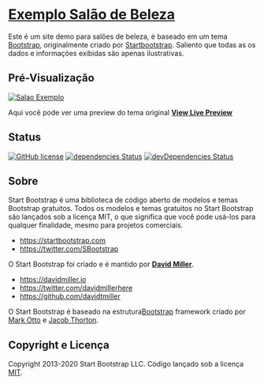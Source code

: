 # [Exemplo Salão de Beleza](https://eudavidreis-odev.github.io/exemplo-salao/)

Este é um site demo para salões de beleza, é baseado em um tema [Bootstrap](https://getbootstrap.com.br), originalmente criado por [Startbootstrap](https://startbootstrap.com). Saliento que todas as os dados e informações exibidas são apenas ilustrativas. 

## Pré-Visualização

[![Salao Exemplo](/home/megatron/Projetos/Sites/comércio_exemplo/img/salao-exemplo.png)](https://startbootstrap.github.io/startbootstrap-business-casual/)

Aqui você pode ver uma preview do tema original **[View Live Preview](https://startbootstrap.github.io/startbootstrap-business-casual/)**

## Status

[![GitHub license](https://img.shields.io/badge/license-MIT-blue.svg)](https://raw.githubusercontent.com/StartBootstrap/startbootstrap-business-casual/master/LICENSE)
[![dependencies Status](https://david-dm.org/StartBootstrap/startbootstrap-business-casual/status.svg)](https://david-dm.org/StartBootstrap/startbootstrap-business-casual)
[![devDependencies Status](https://david-dm.org/StartBootstrap/startbootstrap-business-casual/dev-status.svg)](https://david-dm.org/StartBootstrap/startbootstrap-business-casual?type=dev)

## Sobre

Start Bootstrap é uma biblioteca de código aberto de modelos e temas Bootstrap gratuitos. Todos os modelos e temas gratuitos no Start Bootstrap são lançados sob a licença MIT, o que significa que você pode usá-los para qualquer finalidade, mesmo para projetos comerciais.

* <https://startbootstrap.com>
* <https://twitter.com/SBootstrap>

O Start Bootstrap foi criado e é mantido por **[David Miller](https://davidmiller.io/)**.

* <https://davidmiller.io>
* <https://twitter.com/davidmillerhere>
* <https://github.com/davidtmiller>

O Start Bootstrap é baseado na estrutura[Bootstrap](https://getbootstrap.com/) framework criado por [Mark Otto](https://twitter.com/mdo) e [Jacob Thorton](https://twitter.com/fat).

## Copyright e Licença

Copyright 2013-2020 Start Bootstrap LLC. Código lançado sob a licença [MIT](https://github.com/StartBootstrap/startbootstrap-business-casual/blob/gh-pages/LICENSE).
